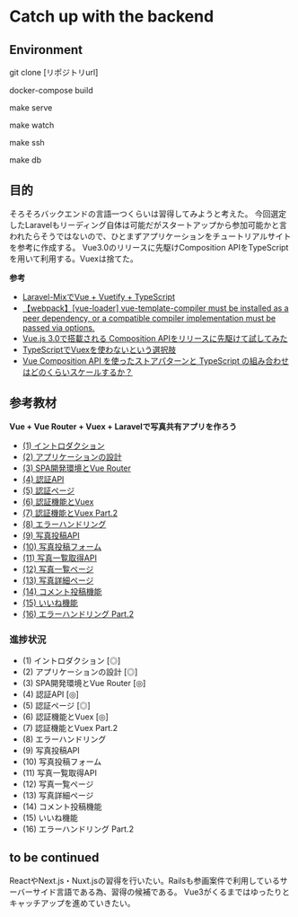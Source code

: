 # Catch up with the backend

## Environment
git clone [リポジトリurl]

docker-compose build

make serve

make watch

make ssh

make db

## 目的
そろそろバックエンドの言語一つくらいは習得してみようと考えた。
今回選定したLaravelもリーディング自体は可能だがスタートアップから参加可能かと言われたらそうではないので、ひとまずアプリケーションをチュートリアルサイトを参考に作成する。
Vue3.0のリリースに先駆けComposition APIをTypeScriptを用いて利用する。Vuexは捨てた。

**参考**
- [Laravel-MixでVue + Vuetify + TypeScript](https://qiita.com/ProjectEuropa/items/359859855de670a995a1)
- [【webpack】[vue-loader] vue-template-compiler must be installed as a peer dependency, or a compatible compiler implementation must be passed via options.](https://qiita.com/7110/items/e6fba3dce01ea85bddb7)
- [Vue.js 3.0で搭載される Composition APIをリリースに先駆けて試してみた](https://tech.smartcamp.co.jp/entry/try-vue-composition-api)
- [TypeScriptでVuexを使わないという選択肢](https://qiita.com/hiroiku/items/e6b3a5c823c367c8e45b)
- [Vue Composition API を使ったストアパターンと TypeScript の組み合わせはどのくらいスケールするか？](https://qiita.com/tmy/items/a545e44100247c364a71)

## 参考教材
**Vue + Vue Router + Vuex + Laravelで写真共有アプリを作ろう**
- [(1) イントロダクション](https://www.hypertextcandy.com/vue-laravel-tutorial-introduction/)
- [(2) アプリケーションの設計](https://www.hypertextcandy.com/vue-laravel-tutorial-application-design/)
- [(3) SPA開発環境とVue Router](https://www.hypertextcandy.com/vue-laravel-tutorial-setting-up-spa-project/)
- [(4) 認証API](https://www.hypertextcandy.com/vue-laravel-tutorial-authentication/)
- [(5) 認証ページ](https://www.hypertextcandy.com/vue-laravel-tutorial-authentication-part-2/)
- [(6) 認証機能とVuex](https://www.hypertextcandy.com/vue-laravel-tutorial-authentication-part-3/)
- [(7) 認証機能とVuex Part.2](https://www.hypertextcandy.com/vue-laravel-tutorial-authentication-part-4/)
- [(8) エラーハンドリング](https://www.hypertextcandy.com/vue-laravel-tutorial-error-handling/)
- [(9) 写真投稿API](https://www.hypertextcandy.com/vue-laravel-tutorial-submit-photo/)
- [(10) 写真投稿フォーム](https://www.hypertextcandy.com/vue-laravel-tutorial-submit-photo-part-2/)
- [(11) 写真一覧取得API](https://www.hypertextcandy.com/vue-laravel-tutorial-list-photos/)
- [(12) 写真一覧ページ](https://www.hypertextcandy.com/vue-laravel-tutorial-list-photos-part-2/)
- [(13) 写真詳細ページ](https://www.hypertextcandy.com/vue-laravel-tutorial-photo-detail/)
- [(14) コメント投稿機能](https://www.hypertextcandy.com/vue-laravel-tutorial-add-comment/)
- [(15) いいね機能](https://www.hypertextcandy.com/vue-laravel-tutorial-likes/)
- [(16) エラーハンドリング Part.2](https://www.hypertextcandy.com/vue-laravel-tutorial-error-handling-part-2/)

### 進捗状況
- (1) イントロダクション [◎]
- (2) アプリケーションの設計 [◎]
- (3) SPA開発環境とVue Router [◎]
- (4) 認証API [◎]
- (5) 認証ページ [◎]
- (6) 認証機能とVuex [◎]
- (7) 認証機能とVuex Part.2
- (8) エラーハンドリング
- (9) 写真投稿API
- (10) 写真投稿フォーム
- (11) 写真一覧取得API
- (12) 写真一覧ページ
- (13) 写真詳細ページ
- (14) コメント投稿機能
- (15) いいね機能
- (16) エラーハンドリング Part.2

## to be continued
ReactやNext.js・Nuxt.jsの習得を行いたい。Railsも参画案件で利用しているサーバーサイド言語である為、習得の候補である。
Vue3がくるまではゆったりとキャッチアップを進めていきたい。